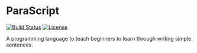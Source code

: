 # ParaScript

[![Build Status](https://travis-ci.org/abhinavtripathy/ParaScript.svg?branch=master)](https://travis-ci.org/abhinavtripathy/ParaScript)
[![License](http://img.shields.io/badge/License-MIT-brightgreen.svg)](./LICENSE)

A programming language to teach beginners to learn through writing simple sentences.
